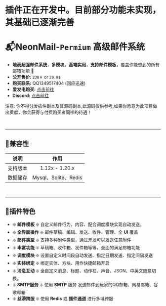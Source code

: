 
# 插件正在开发中。目前部分功能未实现，其基础已逐渐完善

# 📬NeonMail-`Permium` 高级邮件系统
- **地表超强邮件系统**，**多模块**，**高端实用**，**支持邮件模板**，覆盖你能想到的所有邮箱功能 💯
- **公开售价:** `238￥` or `29.9$`
- **购买联系:** QQ1349517404 (回应迅速)
- **爱发电购买:** [点击前往](https://afdian.net/item?plan_id=e9f2a7a0172511edabfd52540025c377)
- **Discord:** [点击前往](https://discord.gg/hXRUAsRfSb)

注意: 你不得分发插件副本及其源码副本,此源码仅供参考,如果你愿意为此项目做出贡献，你会获得与付费购买者同样的待遇！


<br/>

---


## 💽兼容性

|  说明  |                           作用                            |
|:----:|:-------------------------------------------------------:|
| 支持版本 |                     1.12x - 1.20.x                      |
| 数据储存 |                   Mysql、Sqlite、Redis                    |

<br/>

---
## 📒插件特色
- ❇️ **邮件模板** ❇️ 自定义邮件行为，内容、配合调度模块实现自动发送。
- ❇️ **全界面操作** ❇️ 邮件草稿、编辑、发送、收件、管理、全 **UI** 覆盖
- ❇️ **邮件类型** ❇️ 支持多种附件类型，通过开发可以发送任意附件
- ❇️ **丰富功能** ❇️ 草稿箱、收件箱、发件箱等等，全面的满足邮箱功能
- ❇️ **调度模块** ❇️ 设置自定义时间段自动发送、指定日期发送、指定间隔发送
- ❇️ **实体绑定** ❇️ 绑定实体、方块、用作快捷邮箱开启
- ❇️ **消息互动** ❇️ 全自定义消息、标题、动作栏、声音、JSON、中英文随意切换。
- ❇️ **SMTP服务** ❇️ 使用 **SMTP** 服务 发送邮件到玩家的QQ邮箱、网易邮箱、谷歌邮箱
- ❇️ **丝滑跨服** ❇️ 使用 **Redis** 或 **插件通道** 进行多域跨服

<br/>


